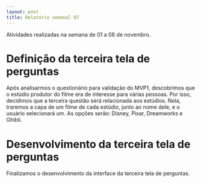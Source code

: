 ```yaml
---
layout: post
title: Relatório semanal 07
---
```


Atividades realizadas na semana de 01 a 08 de novembro.


# Definição da terceira tela de perguntas
Após analisarmos o questionário para validação do MVP1, descobrimos que o estúdio produtor do filme
era de interesse para várias pessoas. Por isso, decidimos que a terceira questão será relacionada aos
estúdios. Nela, traremos a capa de um filme de cada estúdio, junto ao nome dele, e o usuário selecionará um. As opções serão: Disney, Pixar, Dreamworks e Ghibli.

# Desenvolvimento da terceira tela de perguntas
Finalizamos o desenvolvimento da interface da terceira tela de perguntas.
